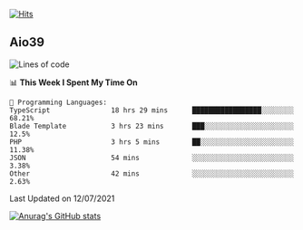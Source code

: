 [![Hits](https://hits.seeyoufarm.com/api/count/incr/badge.svg?url=https%3A%2F%2Fgithub.com%2Faio39&count_bg=%2339C5BB&title_bg=%23555555&icon=&icon_color=%23E7E7E7&title=hits&edge_flat=false)](https://hits.seeyoufarm.com)

## Aio39

<!--START_SECTION:waka-->
![Lines of code](https://img.shields.io/badge/From%20Hello%20World%20I%27ve%20Written-634639%20lines%20of%20code-blue)

📊 **This Week I Spent My Time On** 

```text
💬 Programming Languages: 
TypeScript               18 hrs 29 mins      █████████████████░░░░░░░░   68.21% 
Blade Template           3 hrs 23 mins       ███░░░░░░░░░░░░░░░░░░░░░░   12.5% 
PHP                      3 hrs 5 mins        ██░░░░░░░░░░░░░░░░░░░░░░░   11.38% 
JSON                     54 mins             ░░░░░░░░░░░░░░░░░░░░░░░░░   3.38% 
Other                    42 mins             ░░░░░░░░░░░░░░░░░░░░░░░░░   2.63%

```


 Last Updated on 12/07/2021
<!--END_SECTION:waka-->
[![Anurag's GitHub stats](https://github-readme-stats.vercel.app/api?username=aio39)](https://github.com/anuraghazra/github-readme-stats)

<!--
**aio39/aio39** is a ✨ _special_ ✨ repository because its `README.md` (this file) appears on your GitHub profile.

Here are some ideas to get you started:

- 🔭 I’m currently working on ...
- 🌱 I’m currently learning ...
- 👯 I’m looking to collaborate on ...
- 🤔 I’m looking for help with ...
- 💬 Ask me about ...
- 📫 How to reach me: ...
- 😄 Pronouns: ...
- ⚡ Fun fact: ...
-->
